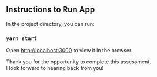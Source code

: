 ## Instructions to Run App

In the project directory, you can run:

### `yarn start`

Open [http://localhost:3000](http://localhost:3000) to view it in the browser. <br />

Thank you for the opportunity to complete this assessment. <br />
I look forward to hearing back from you!
